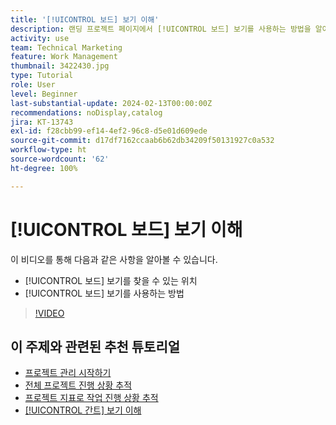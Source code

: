 ```yaml
---
title: '[!UICONTROL 보드] 보기 이해'
description: 랜딩 프로젝트 페이지에서 [!UICONTROL 보드] 보기를 사용하는 방법을 알아봅니다.
activity: use
team: Technical Marketing
feature: Work Management
thumbnail: 3422430.jpg
type: Tutorial
role: User
level: Beginner
last-substantial-update: 2024-02-13T00:00:00Z
recommendations: noDisplay,catalog
jira: KT-13743
exl-id: f28cbb99-ef14-4ef2-96c8-d5e01d609ede
source-git-commit: d17df7162ccaab6b62db34209f50131927c0a532
workflow-type: ht
source-wordcount: '62'
ht-degree: 100%

---
```


# [!UICONTROL 보드] 보기 이해

이 비디오를 통해 다음과 같은 사항을 알아볼 수 있습니다.

* [!UICONTROL 보드] 보기를 찾을 수 있는 위치
* [!UICONTROL 보드] 보기를 사용하는 방법


>[!VIDEO](https://video.tv.adobe.com/v/3422430/?quality=12&learn=on&enablevpops)

## 이 주제와 관련된 추천 튜토리얼

* [프로젝트 관리 시작하기](/help/manage-work/projects/getting-started-manage-a-project.md)
* [전체 프로젝트 진행 상황 추적](/help/manage-work/projects/track-overall-project-progress.md)
* [프로젝트 지표로 작업 진행 상황 추적](/help/manage-work/projects/track-work-progress-with-project-metrics.md)
* [[!UICONTROL 간트] 보기 이해](/help/manage-work/projects/understand-the-gantt-view.md)
